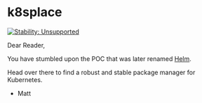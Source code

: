 # k8splace

[![Stability: Unsupported](https://masterminds.github.io/stability/unsupported.svg)](https://masterminds.github.io/stability/unsupported.html)

Dear Reader,

You have stumbled upon the POC that was later renamed [Helm](https://github.com/kubernetes/helm).

Head over there to find a robust and stable package manager for Kubernetes.

- Matt
